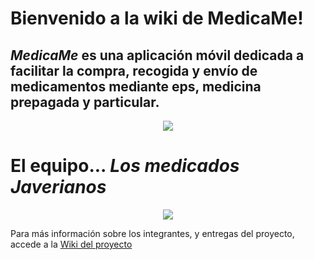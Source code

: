 # Bienvenido a la wiki de **MedicaMe**!
## _MedicaMe_ es una aplicación móvil dedicada a facilitar la compra, recogida y envío de medicamentos mediante eps, medicina prepagada y particular.

<p align="center">
  <img src="https://user-images.githubusercontent.com/95001823/218896223-6c6f26c5-a961-4a94-a076-76d1a3935b78.png" />
</p>

 # **El equipo**... _Los medicados Javerianos_

<p align="center">
  <img src="https://user-images.githubusercontent.com/95001823/218898882-fd4ba7cf-28e1-40f1-ac77-159f713d7520.png" />
</p>

Para más información sobre los integrantes, y entregas del proyecto, accede a la [Wiki del proyecto](https://github.com/ICM2310/MedicaMe/wiki)
